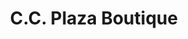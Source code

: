 ---
title: "C.C. Plaza Boutique"
url: /puerto-colombia/c-c-plaza-boutique/
shop: centro comercial
---